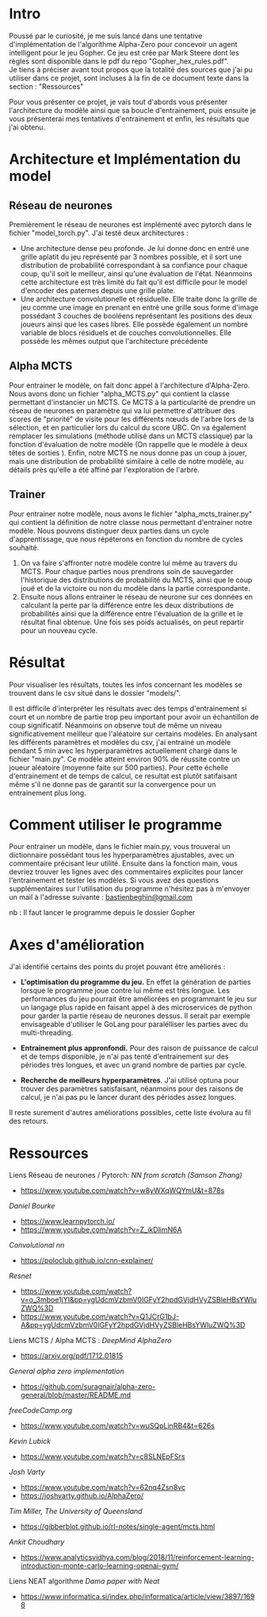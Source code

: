 # Intro

Poussé par le curiosité, je me suis lancé dans une tentative d'implémentation de l'algorithme Alpha-Zero pour concevoir un agent intelligent pour le jeu Gopher.
Ce jeu est crée par Mark Steere dont les règles sont disponible dans le pdf du repo "Gopher_hex_rules.pdf".  
Je tiens à préciser avant tout propos que la totalité des sources que j'ai pu utiliser dans ce projet, sont incluses à la fin de ce document texte dans la section : "Ressources"

Pour vous présenter ce projet, je vais tout d'abords vous présenter l'architecture du modèle ainsi que sa boucle d'entrainement, puis ensuite je vous présenterai mes tentatives d'entrainement et enfin, les résultats que j'ai obtenu.

# Architecture et Implémentation du model

## Réseau de neurones

Premièrement le réseau de neurones est implémenté avec pytorch dans le fichier "model_torch.py". J'ai testé deux architectures :
- Une architecture dense peu profonde. Je lui donne donc en entré une grille aplatit du jeu représenté par 3 nombres possible, et il sort une distribution de probabilité correspondant à sa confiance pour chaque coup, qu'il soit le meilleur, ainsi qu'une évaluation de l'état. Néanmoins cette architecture est très limité du fait qu'il est difficile pour le model d'encoder des paternes depuis une grille plate.
- Une architecture convolutionelle et résiduelle. Elle traite donc la grille de jeu comme une image en prenant en entré une grille sous forme d'image possédant 3 couches de booléens représentant les positions des deux joueurs ainsi que les cases libres. Elle possède également un nombre variable de blocs résiduels et de couches convolutionnelles. Elle possède les mêmes output que l'architecture précédente 

## Alpha MCTS

Pour entrainer le modèle, on fait donc appel à l'architecture d'Alpha-Zero. Nous avons donc un fichier "alpha_MCTS.py" qui contient la classe permettant d'instancier un MCTS. Ce MCTS à la particularité de prendre un réseau de neurones en paramètre qui va lui permettre d'attribuer des scores de "priorité" de visite pour les différents nœuds de l'arbre lors de la sélection, et en particulier lors du calcul du score UBC. On va également remplacer les simulations (méthode utilisé dans un MCTS classique) par la fonction d'évaluation de notre modèle (On rappelle que le modèle à deux têtes de sorties ). 
Enfin, notre MCTS ne nous donne pas un coup à jouer, mais une distribution de probabilité similaire à celle de notre modèle, au détails près qu'elle a été affiné par l'exploration de l'arbre.

## Trainer

Pour entrainer notre modèle, nous avons le fichier "alpha_mcts_trainer.py" qui contient la définition de notre classe nous permettant d'entrainer notre modèle.
Nous pouvons distinguer deux parties dans un cycle d'apprentissage, que nous répéterons en fonction du nombre de cycles souhaité.
1. On va faire s'affronter notre modèle contre lui même au travers du MCTS. Pour chaque parties nous prendrons soin de sauvegarder l'historique des distributions de probabilité du MCTS, ainsi que le coup joué et de la victoire ou non du modèle dans la partie correspondante.
2. Ensuite nous allons entrainer le réseau de neurone sur ces données en calculant la perte par la différence entre les deux distributions de probabilités ainsi que la différence entre l'évaluation de la grille et le résultat final obtenue. Une fois ses poids actualisés, on peut repartir pour un nouveau cycle.

# Résultat

Pour visualiser les résultats, toutes les infos concernant les modèles se trouvent dans le csv situé dans le dossier "models/".

Il est difficile d'interpréter les résultats avec des temps d'entrainement si court et un nombre de partie trop peu important pour avoir un échantillon de coup significatif. Néanmoins on observe tout de même un niveau significativement meilleur que l'aléatoire sur certains modèles. En analysant les différents paramètres et modèles du csv, j'ai entrainé un modèle pendant 5 min avec les hyperparamètres actuellement chargé dans le fichier "main.py". Ce modèle atteint environ 90% de réussite contre un joueur aléatoire (moyenne faite sur 500 parties). Pour cette échelle d'entrainement et de temps de calcul, ce resultat est plutôt satifaisant même s'il ne donne pas de garantit sur la convergence pour un entrainement plus long.

# Comment utiliser le programme

Pour entrainer un modèle, dans le fichier main.py, vous trouverai un dictionnaire possédant tous les hyperparamètres ajustables, avec un commentaire précisant leur utilité. Ensuite dans la fonction main, vous devriez trouver les lignes avec des commentaires explicites pour lancer l'entrainement et tester les modèles. Si vous avez des questions supplémentaires sur l'utilisation du programme n'hésitez pas à m'envoyer un mail à l'adresse suivante : bastienbeghin@gmail.com

nb : Il faut lancer le programme depuis le dossier Gopher
# Axes d'amélioration

J'ai identifié certains des points du projet pouvant être améliorés :

- **L'optimisation du programme du jeu.** En effet la génération de parties lorsque le programme joue contre lui même est très longue. Les performances du jeu pourrait être améliorées en programmant le jeu sur un langage plus rapide en faisant appel à des microservices de python pour garder la partie réseau de neurones dessus. Il serait par exemple envisageable d'utiliser le GoLang pour paralélliser les parties avec du multi-threading.

- **Entrainement plus appronfondi.** Pour des raison de puissance de calcul et de temps disponible, je n'ai pas tenté d'entrainement sur des périodes très longues, et avec un grand nombre de parties par cycle.

- **Recherche de meilleurs hyperparamètres**. J'ai utilisé optuna pour trouver des paramètres satisfaisant, néanmoins pour des raisons de calcul, je n'ai pas pu le lancer durant des périodes assez longues.

Il reste surement d'autres améliorations possibles, cette liste évolura au fil des retours.

# Ressources

Liens Réseau de neurones / Pytorch:
*NN from scratch (Samson Zhang)*
- https://www.youtube.com/watch?v=w8yWXqWQYmU&t=878s

*Daniel Bourke*
- https://www.learnpytorch.io/
- https://www.youtube.com/watch?v=Z_ikDlimN6A

*Convolutional nn*
- https://poloclub.github.io/cnn-explainer/

*Resnet*
- https://www.youtube.com/watch?v=o_3mboe1jYI&pp=ygUdcmVzbmV0IGFyY2hpdGVjdHVyZSBleHBsYWluZWQ%3D
- https://www.youtube.com/watch?v=Q1JCrG1bJ-A&pp=ygUdcmVzbmV0IGFyY2hpdGVjdHVyZSBleHBsYWluZWQ%3D

Liens MCTS / Alpha MCTS :
*DeepMind AlphaZero*
- https://arxiv.org/pdf/1712.01815

*General alpha zero implementation*
- https://github.com/suragnair/alpha-zero-general/blob/master/README.md

*freeCodeCamp.org*
- https://www.youtube.com/watch?v=wuSQpLinRB4&t=626s

*Kevin Lubick*
- https://www.youtube.com/watch?v=c8SLNEpFSrs

*Josh Varty*
- https://www.youtube.com/watch?v=62nq4Zsn8vc
- https://joshvarty.github.io/AlphaZero/

*Tim Miller, The University of Queensland*
- https://gibberblot.github.io/rl-notes/single-agent/mcts.html

*Ankit Choudhary*
- https://www.analyticsvidhya.com/blog/2018/11/reinforcement-learning-introduction-monte-carlo-learning-openai-gym/

Liens NEAT algorithme
*Dama paper with Neat*
- https://www.informatica.si/index.php/informatica/article/view/3897/1698